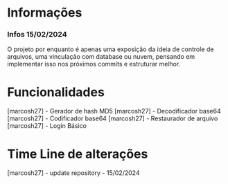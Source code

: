 # Informações
<!-- Aqui estão descritas as informações gerais do projeto, como funciona e etc -->
### Infos 15/02/2024
O projeto por enquanto é apenas uma exposição da ideia de controle de arquivos, uma vinculação com database ou nuvem, pensando em implementar isso nos próximos commits e estruturar melhor.



# Funcionalidades
<!-- Aqui estão descritas tudo que a aplicação tem implementada até mesmo no background no seguinte formato [nome do usuário] - funcionalidade -->
[marcosh27] - Gerador de hash MD5
[marcosh27] - Decodificador base64
[marcosh27] - Codificador base64
[marcosh27] - Restaurador de arquivo
[marcosh27] - Login Básico

# Time Line de alterações
<!-- Aqui estão descritas as últimas alterações feitas no seguinte formato [nome de usuário] - título do commit - data -->
[marcosh27] - update repository - 15/02/2024

